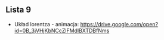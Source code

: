 ## Lista 9

- Układ lorentza - animacja: https://drive.google.com/open?id=0B_3jVHjKbNCcZlFMdlBXTDBfNms
